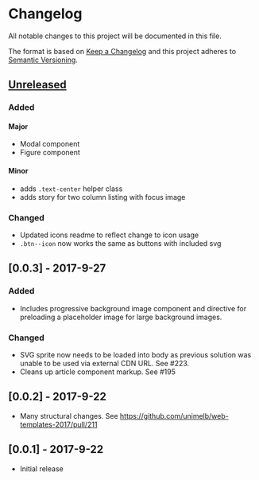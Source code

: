 # Changelog
All notable changes to this project will be documented in this file.

The format is based on [Keep a Changelog](http://keepachangelog.com/en/1.0.0/)
and this project adheres to [Semantic Versioning](http://semver.org/spec/v2.0.0.html).

## [Unreleased]
### Added
#### Major
- Modal component
- Figure component

#### Minor
- adds `.text-center` helper class
- adds story for two column listing with focus image

### Changed
-  Updated icons readme to reflect change to icon usage
- `.btn--icon` now works the same as buttons with included svg


## [0.0.3] - 2017-9-27
### Added

- Includes progressive background image component and directive for preloading a placeholder image for large background images.

### Changed

- SVG sprite now needs to be loaded into body as previous solution was unable to be used via external CDN URL. See #223. 
- Cleans up article component markup. See #195

## [0.0.2] - 2017-9-22

- Many structural changes. See https://github.com/unimelb/web-templates-2017/pull/211


## [0.0.1] - 2017-9-22

- Initial release

[Unreleased]: https://github.com/unimelb/web-templates-2017/compare/master...dev